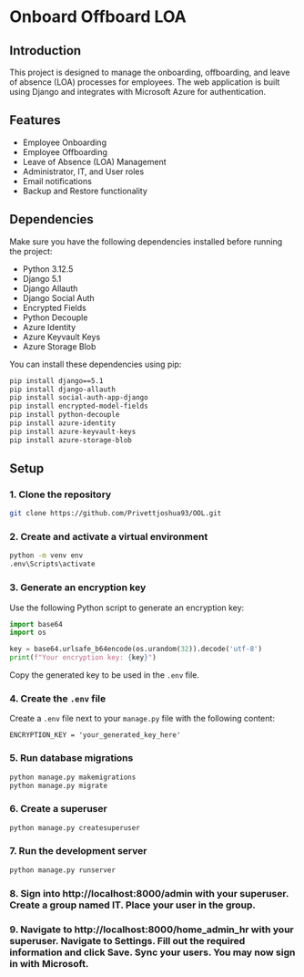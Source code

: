 # Onboard Offboard LOA

## Introduction

This project is designed to manage the onboarding, offboarding, and leave of absence (LOA) processes for employees. The web application is built using Django and integrates with Microsoft Azure for authentication.

## Features

- Employee Onboarding
- Employee Offboarding
- Leave of Absence (LOA) Management
- Administrator, IT, and User roles
- Email notifications
- Backup and Restore functionality

## Dependencies

Make sure you have the following dependencies installed before running the project:

- Python 3.12.5
- Django 5.1
- Django Allauth
- Django Social Auth
- Encrypted Fields
- Python Decouple
- Azure Identity
- Azure Keyvault Keys
- Azure Storage Blob

You can install these dependencies using pip:

```sh
pip install django==5.1
pip install django-allauth
pip install social-auth-app-django
pip install encrypted-model-fields
pip install python-decouple
pip install azure-identity
pip install azure-keyvault-keys
pip install azure-storage-blob
```

## Setup

### 1. Clone the repository

```sh
git clone https://github.com/Privettjoshua93/OOL.git
```

### 2. Create and activate a virtual environment

```sh
python -m venv env
.env\Scripts\activate
```

### 3. Generate an encryption key

Use the following Python script to generate an encryption key:

```python
import base64
import os

key = base64.urlsafe_b64encode(os.urandom(32)).decode('utf-8')
print(f"Your encryption key: {key}")
```

Copy the generated key to be used in the `.env` file.

### 4. Create the `.env` file

Create a `.env` file next to your `manage.py` file with the following content:

```env
ENCRYPTION_KEY = 'your_generated_key_here'
```

### 5. Run database migrations

```sh
python manage.py makemigrations
python manage.py migrate
```

### 6. Create a superuser

```sh
python manage.py createsuperuser
```

### 7. Run the development server

```sh
python manage.py runserver
```

### 8. Sign into http://localhost:8000/admin with your superuser. Create a group named IT. Place your user in the group.

### 9. Navigate to http://localhost:8000/home_admin_hr with your superuser. Navigate to Settings. Fill out the required information and click Save. Sync your users. You may now sign in with Microsoft.

